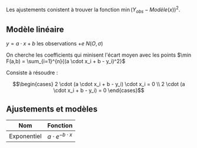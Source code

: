 Les ajustements conistent à trouver la fonction $\min (Y_{obs} - Modèle(x))^2$.

## Modèle linéaire

$y = a \cdot x + b$ les observations $+ e ~ N(O, \sigma )$

On cherche les coefficients qui minisent l'écart moyen avec les points $\min F(a,b) = \sum_{i=1}^{n}{(a \cdot x_i + b - y_i)^2}$

Consiste à résoudre :

$$\begin{cases}
    2 \cdot (a \cdot x_i + b - y_i) \cdot x_i = 0 \\ 
    2 \cdot (a \cdot x_i + b - y_i) = 0
\end{cases}$$

## Ajustements et modèles

Nom	 		| Fonction 
------------|---
Exponentiel	| $a \cdot e^{- b \cdot x}$


